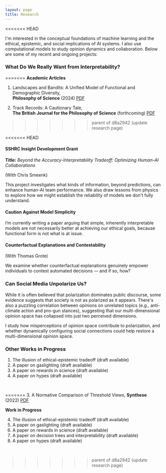 ```yaml
---
layout: page
title: Research
---
```


<<<<<<< HEAD
<!--- You will find below a list of publications and works in progress, followed by a general overview of my research. -->

I'm interested in the conceptual foundations of machine learning and the ethical, epistemic, and social implications of AI systems. I also use computational models to study opinion dynamics and collaboration. Below are some of my recent and ongoing projects:

### What Do We Really Want from Interpretability?
=======
**Academic Articles**

1. Landscapes and Bandits: A Unified Model of Functional and Demographic Diversity,   
**Philosophy of Science** (2024)
[PDF](research/Diversity_PHOS.pdf)

2. Track Records: A Cautionary Tale,   
**The British Journal for the Philosophy of Science** (forthcoming)
[PDF](https://www.journals.uchicago.edu/doi/10.1086/728459)
>>>>>>> parent of d8a2942 (update research page)


<<<<<<< HEAD
#### SSHRC Insight Development Grant

**Title:** *Beyond the Accuracy-Interpretability Tradeoff: Optimizing Human-AI Collaborations*

(With Chris Smeenk)

This project investigates what kinds of information, beyond predictions, can enhance human-AI team performance. We also draw lessons from physics to explore how we might establish the reliability of models we don't fully understand.

#### Caution Against Model Simplicity

I’m currently writing a paper arguing that simple, inherently interpretable models are not necessarily better at achieving our ethical goals, because functional form is not what is at issue.

#### Counterfactual Explanations and Contestability

(With Thomas Grote)

We examine whether counterfactual explanations genuinely empower individuals to contest automated decisions — and if so, how?

### Can Social Media Unpolarize Us?

While it is often believed that polarization dominates public discourse, some evidence suggests that society is not as polarized as it appears. There's also a puzzling correlation between opinions on unrelated topics (e.g., anti-climate action and pro-gun stances), suggesting that our multi-dimensional opinion space has collapsed into just two perceived dimensions.

I study how misperceptions of opinion space contribute to polarization, and whether dynamically configuring social connections could help restore a multi-dimensional opinion space.

### Other Works in Progress

<ol start="1">
<li> The illusion of ethical-epistemic tradeoff (draft available) </li>
<li> A paper on gaslighting (draft available) </li>
<li> A paper on rewards in science (draft available)</li>
<li> A paper on hypes (draft available) </li>
</ol>

<!---
**Academic Articles**

1. Landscapes and Bandits: A Unified Model of Functional and Demographic Diversity,   
**Philosophy of Science** (2024)
[PDF](research/Diversity_PHOS.pdf)

2. Track Records: A Cautionary Tale,   
**The British Journal for the Philosophy of Science** (forthcoming)
[PDF](https://www.journals.uchicago.edu/doi/10.1086/728459)


3. A Normative Comparison of Threshold Views,
**Synthese** (2022) [PDF](https://link-springer-com.myaccess.library.utoronto.ca/article/10.1007/s11229-022-03784-x)

**Work in Progress** 

<ol start="4">
  <li> The illusion of ethical-epistemic tradeoff (draft available) </li>
  <li> A paper on gaslighting (draft available) </li>
  <li> A paper on rewards in science (draft available)</li>
  <li> A paper on decision trees and interpretability (draft available)</li>
  <li> A paper on hypes (draft available) </li>
</ol> --> 

&nbsp;
&nbsp;
&nbsp;
&nbsp;
&nbsp;
&nbsp;

=======
3. A Normative Comparison of Threshold Views,
**Synthese** (2022) [PDF](https://link-springer-com.myaccess.library.utoronto.ca/article/10.1007/s11229-022-03784-x)

**Work in Progress** 

<ol start="4">
  <li> The illusion of ethical-epistemic tradeoff (draft available) </li>
  <li> A paper on gaslighting (draft available) </li>
  <li> A paper on rewards in science (draft available)</li>
  <li> A paper on decision trees and interpretability (draft available)</li>
  <li> A paper on hypes (draft available) </li>
</ol> 

&nbsp;
&nbsp;
&nbsp;
&nbsp;
&nbsp;
&nbsp;

<!---
<ol start="3">
  <li>A paper on approximate coherence </li>
  <li>Norms, Stereotypes and Accuracy <a href="babic_nsa.pdf">PDF</a> </li>
  <li>Adaptive Burdens of Proof (e-mail for draft) </li>
  <li>Dynamic Epistemic Risk </li>
  <li>Testing for Discrimination and the Risk of Error </li>
  <li>Invariance, Entropy, and (Objective) Bayesianism </li>
</ol> 
<!---
**Overview**
  The overaching theme of my current research is **epistemic risk**. It consists of three principal components:
**Philosophy of science/formal epistemology**. I try to motivate and construct a general theory of epistemic risk in terms of alethic sensitivity to small changes in accuracy. This theory is currently developed within the epistemic utility framework, though I think of this as a starting point rather than a fundamental commitment. If you would like to learn more, see the paper entitled A Theory of Epistemic Risk. This project proposes a way of measuring the riskiness of a credence function and connects risk to measures of uncertainty. In particular, I show that under very general conditions epistemic risk is dual to information entropy. 
Currently, I am working on a project that extends considerations of epistemic risk to the updating of beliefs (Dynamic Epistemic Risk). I aim to show that we can establish an update rule by considering how an agent's attitudes to epistemic risk should change in response to different possible learning experiences. Roughly, if the answer is that attitudes to epistemic risk should change as little as possible, then the associated update rule is Bayes' Rule. 
I am also working on a project on chance and coherence for imperfect Bayesian agents (Assessment Reversal in Approximate Coherentism). I suggest that approximating coherence may not be an appropriate proxy for traditional (all or nothing) coherence because unlike the latter, approximating coherence is susceptible to misfortune. 
**Normative ethics**. I believe the theory of epistemic risk can fruitfully speak to several problems that have been articulated in the moral encroachment and normative dilemmas literature. In a joint project with Zoë Johnson-King (Moral Obligations and Epistemic Risk), we explore the relationship between moral obligations and attitudes to epistemic risk.
**Law and public policy**. This dimension of my research engages the emerging literature on algorithmic fairness and ethics in statistics and machine learning. I am interested in both the normative dimension of what constitutes fair AI/ML and the statistical engineering problem of how to construct fair learning algorithms. I am also interested in the empirical study of related public policy problems. Currently, I am working on applying the theory of epistemic risk to evaluate the pervasiveness of discrimination. In particular, in Testing for Discrimination and the Risk of Error, I defend a statistical test for discrimination grounded in attitudes to epistemic risk. Meanwhile, in Adaptive Burdens of Proof, I argue that many apparent paradoxes of proof involving statistical evidence arise because we assume (without justification) that legal decision makers must have one unique attitude to epistemic risk -- namely, neutrality.  -->
>>>>>>> parent of d8a2942 (update research page)
